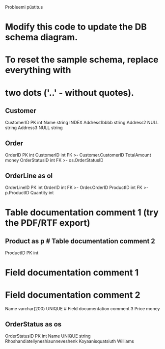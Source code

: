Probleemi püstitus

# Modify this code to update the DB schema diagram.
# To reset the sample schema, replace everything with
# two dots ('..' - without quotes).

Customer
-
CustomerID PK int
Name string INDEX
Address1bbbb string
Address2 NULL string
Address3 NULL string

Order
-
OrderID PK int
CustomerID int FK >- Customer.CustomerID
TotalAmount money
OrderStatusID int FK >- os.OrderStatusID

OrderLine as ol
----
OrderLineID PK int
OrderID int FK >- Order.OrderID
ProductID int FK >- p.ProductID
Quantity int

# Table documentation comment 1 (try the PDF/RTF export)
Product as p # Table documentation comment 2
------------
ProductID PK int
# Field documentation comment 1
# Field documentation comment 2
Name varchar(200) UNIQUE # Field documentation comment 3
Price money

OrderStatus as os
----
OrderStatusID PK int
Name UNIQUE string
Rhoshandiatellyneshiaunneveshenk Koyaanisquatsiuth Williams
